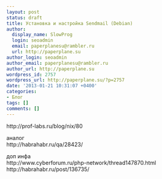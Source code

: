 ```yaml
---
layout: post
status: draft
title: Установка и настройка Sendmail (Debian)
author:
  display_name: SlowProg
  login: seoadmin
  email: paperplanesu@rambler.ru
  url: http://paperplane.su
author_login: seoadmin
author_email: paperplanesu@rambler.ru
author_url: http://paperplane.su
wordpress_id: 2757
wordpress_url: http://paperplane.su/?p=2757
date: '2013-01-21 10:31:07 +0400'
categories:
- Блог
tags: []
comments: []
---
```

<p>http:&#47;&#47;prof-labs.ru&#47;blog&#47;nix&#47;80</p>
<p>аналог<br />
http:&#47;&#47;habrahabr.ru&#47;qa&#47;28423&#47;</p>
<p>доп инфа<br />
http:&#47;&#47;www.cyberforum.ru&#47;php-network&#47;thread147870.html<br />
http:&#47;&#47;habrahabr.ru&#47;post&#47;136735&#47;</p>
